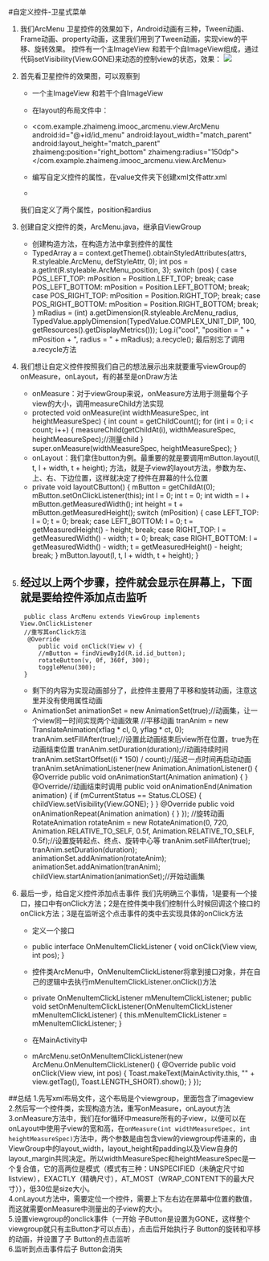 #自定义控件-卫星式菜单
1. 我们ArcMenu 卫星控件的效果如下，Android动画有三种，Tween动画、Frame动画、property动画，这里我们用到了Tween动画，实现view的平移、旋转效果。
控件有一个主ImageView 和若干个自ImageView组成，通过代码setVisibility(View.GONE)来动态的控制view的状态，效果：
![](http://i4.tietuku.com/1fc544678e9eda95.gif)
2. 首先看卫星控件的效果图，可以观察到
	- 一个主ImageView 和若干个自ImageView
	- 在layout的布局文件中：
	-
		<com.example.zhaimeng.imooc_arcmenu.view.ArcMenu
        android:id="@+id/id_menu"
        android:layout_width="match_parent"
        android:layout_height="match_parent"
        zhaimeng:position="right_bottom"
        zhaimeng:radius="150dp">
        <RelativeLayout
            android:layout_width="wrap_content"
            android:layout_height="wrap_content"
            android:background="@drawable/composer_button">
            <ImageView
                android:id="@+id/id_button"
                android:layout_width="wrap_content"
                android:layout_height="wrap_content"
                android:layout_centerInParent="true"
                android:src="@drawable/composer_icn_plus" />
        </RelativeLayout>
        <ImageView
            android:layout_width="wrap_content"
            android:layout_height="wrap_content"
            android:src="@drawable/composer_camera"
            android:tag="Camera" />
        <ImageView
            android:layout_width="wrap_content"
            android:layout_height="wrap_content"
            android:src="@drawable/composer_place"
            android:tag="Place" />
        <ImageView
            android:layout_width="wrap_content"
            android:layout_height="wrap_content"
            android:src="@drawable/composer_sleep"
            android:tag="Sleep" />
        <ImageView
            android:layout_width="wrap_content"
            android:layout_height="wrap_content"
            android:src="@drawable/composer_thought"
            android:tag="Sun" />
        <ImageView
            android:layout_width="wrap_content"
            android:layout_height="wrap_content"
            android:src="@drawable/composer_with"
            android:tag="People" />
    	</com.example.zhaimeng.imooc_arcmenu.view.ArcMenu>

	- 编写自定义控件的属性，在value文件夹下创建xml文件attr.xml
	-
		<?xml version="1.0" encoding="utf-8"?>
		<resources>
	    <attr name="position">
	        <enum name="left_top" value="0" />
	        <enum name="left_bottom" value="1" />
	        <enum name="right_top" value="2" />
	        <enum name="right_bottom" value="3" />
	    </attr>
	    <attr name="radius" format="dimension" />
	    <declare-styleable name="ArcMenu">
	        <attr name="position" />
	        <attr name="radius" />
	    </declare-styleable>
		</resources>
	我们自定义了两个属性，position和ardius
3. 创建自定义控件的类，ArcMenu.java，继承自ViewGroup
	- 创建构造方法，在构造方法中拿到控件的属性
	-
		TypedArray a = context.getTheme().obtainStyledAttributes(attrs, R.styleable.ArcMenu, defStyleAttr, 0);
        int pos = a.getInt(R.styleable.ArcMenu_position, 3);
        switch (pos) {
            case POS_LEFT_TOP:
                mPosition = Position.LEFT_TOP;
                break;
            case POS_LEFT_BOTTOM:
                mPosition = Position.LEFT_BOTTOM;
                break;
            case POS_RIGHT_TOP:
                mPosition = Position.RIGHT_TOP;
                break;
            case POS_RIGHT_BOTTOM:
                mPosition = Position.RIGHT_BOTTOM;
                break;
        }
        mRadius = (int) a.getDimension(R.styleable.ArcMenu_radius, TypedValue.applyDimension(TypedValue.COMPLEX_UNIT_DIP, 100, getResources().getDisplayMetrics()));
        Log.i("cool", "position = " + mPosition + ", radius = " + mRadius);
        a.recycle();
	最后别忘了调用a.recycle方法
4. 我们想让自定义控件按照我们自己的想法展示出来就要重写viewGroup的onMeasure，onLayout，有的甚至是onDraw方法
	- onMeasure：对于viewGroup来说，onMeasure方法用于测量每个子view的大小，调用measureChild方法实现
	- 
		protected void onMeasure(int widthMeasureSpec, int heightMeasureSpec) {
	        int count = getChildCount();
	        for (int i = 0; i < count; i++) {
	            measureChild(getChildAt(i), widthMeasureSpec, heightMeasureSpec);//测量child
	        }
	        super.onMeasure(widthMeasureSpec, heightMeasureSpec);
    	}
	- onLayout：我们拿住button为例。最重要的就是要调用mButton.layout(l, t, l + width, t + height); 方法，就是子view的layout方法，参数为左、上、右、下边位置，这样就决定了控件在屏幕的什么位置
	- 
		private void layoutCButton() {
	        mButton = getChildAt(0);
	        mButton.setOnClickListener(this);
	        int l = 0;
	        int t = 0;
	        int width = l + mButton.getMeasuredWidth();
	        int height = t + mButton.getMeasuredHeight();
	        switch (mPosition) {
	            case LEFT_TOP:
	                l = 0;
	                t = 0;
	                break;
	            case LEFT_BOTTOM:
	                l = 0;
	                t = getMeasuredHeight() - height;
	                break;
	            case RIGHT_TOP:
	                l = getMeasuredWidth() - width;
	                t = 0;
	                break;
	            case RIGHT_BOTTOM:
	                l = getMeasuredWidth() - width;
	                t = getMeasuredHeight() - height;
	                break;
	        }
	        mButton.layout(l, t, l + width, t + height);
    	}
4. 经过以上两个步骤，控件就会显示在屏幕上，下面就是要给控件添加点击监听
	-
		public class ArcMenu extends ViewGroup implements View.OnClickListener
		//重写其onClick方法
   		 @Override
    		public void onClick(View v) {
        	//mButton = findViewById(R.id.id_button);
        	rotateButton(v, 0f, 360f, 300);
        	toggleMenu(300);
    	}
	- 剩下的内容为实现动画部分了，此控件主要用了平移和旋转动画，注意这里并没有使用属性动画
	- 
		AnimationSet animationSet = new AnimationSet(true);//动画集，让一个view同一时间实现两个动画效果
		//平移动画
		tranAnim = new TranslateAnimation(xflag * cl, 0, yflag * ct, 0);
            tranAnim.setFillAfter(true);//设置此动画结束后view所在位置，true为在动画结束位置
            tranAnim.setDuration(duration);//动画持续时间
            tranAnim.setStartOffset((i * 150) / count);//延迟一点时间再启动动画
            tranAnim.setAnimationListener(new Animation.AnimationListener() {
                @Override
                public void onAnimationStart(Animation animation) {
                }
                @Override//动画结束时调用
                public void onAnimationEnd(Animation animation) {
                    if (mCurrentStatus == Status.CLOSE) {
                        childView.setVisibility(View.GONE);
                    }
                }
                @Override
                public void onAnimationRepeat(Animation animation) {
                }
            });
			//旋转动画
			RotateAnimation rotateAnim = new RotateAnimation(0, 720, Animation.RELATIVE_TO_SELF, 0.5f, Animation.RELATIVE_TO_SELF, 0.5f);//设置旋转起点、终点、旋转中心等
            tranAnim.setFillAfter(true);
            tranAnim.setDuration(duration);
            animationSet.addAnimation(rotateAnim);
            animationSet.addAnimation(tranAnim);
            childView.startAnimation(animationSet);//开始动画集

5. 最后一步，给自定义控件添加点击事件
我们先明确三个事情，1是要有一个接口，接口中有onClick方法；2是在控件类中我们控制什么时候回调这个接口的onClick方法；3是在监听这个点击事件的类中去实现具体的onClick方法
	- 定义一个接口
	-
		public interface OnMenuItemClickListener {
        	void onClick(View view, int pos);
    	}

	- 控件类ArcMenu中，OnMenuItemClickListener将拿到接口对象，并在自己的逻辑中去执行mMenuItemClickListener.onClick()方法
	- 
		private OnMenuItemClickListener mMenuItemClickListener;
			public void setOnMenuItemClickListener(OnMenuItemClickListener mMenuItemClickListener) {
        	this.mMenuItemClickListener = mMenuItemClickListener;
    	}
	- 在MainActivity中
	- 
		mArcMenu.setOnMenuItemClickListener(new ArcMenu.OnMenuItemClickListener() {
            @Override
            public void onClick(View view, int pos) {
                Toast.makeText(MainActivity.this, "" + view.getTag(), Toast.LENGTH_SHORT).show();
            }
        });

##总结
1.先写xml布局文件，这个布局是个viewgroup，里面包含了imageview  
2.然后写一个控件类，实现构造方法，重写onMeasure，onLayout方法  
3.onMeasure方法中，我们在for循环中measure所有的子view，以便可以在onLayout中使用子view的宽和高，在`onMeasure(int widthMeasureSpec, int heightMeasureSpec)`方法中，两个参数是由包含view的viewgroup传进来的，由ViewGroup中的layout_width，layout_height和padding以及View自身的layout_margin共同决定。所以widthMeasureSpec和heightMeasureSpec是一个复合值，它的高两位是模式（模式有三种：UNSPECIFIED（未确定尺寸如listview），EXACTLY（精确尺寸），AT_MOST（WRAP_CONTENT下的最大尺寸）），低30位是size大小。  
4.onLayout方法中，需要定位一个控件，需要上下左右边在屏幕中位置的数值，而这就需要onMeasure中测量出的子view的大小。  
5.设置viewgroup的onclick事件（一开始 子Button是设置为GONE，这样整个viewgroup就只有主Button才可以点击），点击后开始执行子 Button的旋转和平移的动画，并设置了子 Button的点击监听  
6.监听到点击事件后子 Button会消失




